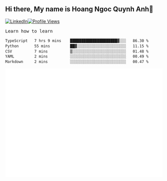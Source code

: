 ## Hi there, My name is Hoang Ngoc Quynh Anh👋

[![LinkedIn](https://img.shields.io/badge/LinkedIn-0077B5?style=flat&logo=linkedin&logoColor=white)](https://www.linkedin.com/in/quynhanh572004/)[![Profile Views](https://komarev.com/ghpvc/?username=quynhanhhoang572004&color=blue&style=flat-square)](https://github.com/quynhanhhoang572004)  

<samp> Learn how to learn <samp> 




<!--START_SECTION:waka-->

```txt
TypeScript   7 hrs 9 mins    █████████████████████▓░░░   86.30 %
Python       55 mins         ██▓░░░░░░░░░░░░░░░░░░░░░░   11.15 %
CSV          7 mins          ▒░░░░░░░░░░░░░░░░░░░░░░░░   01.48 %
YAML         2 mins          ░░░░░░░░░░░░░░░░░░░░░░░░░   00.49 %
Markdown     2 mins          ░░░░░░░░░░░░░░░░░░░░░░░░░   00.47 %
```

<!--END_SECTION:waka-->

![Full-year Contribution Calendar](https://github.com/quynhanhhoang572004/quynhanhhoang572004/blob/main/metrics.plugin.isocalendar.fullyear.svg)

